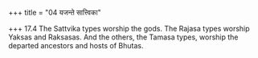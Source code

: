 +++
title = "04 यजन्ते सात्त्विका"

+++
17.4 The Sattvika types worship the gods. The Rajasa types worship
Yaksas and Raksasas. And the others, the Tamasa types, worship the
departed ancestors and hosts of Bhutas.
